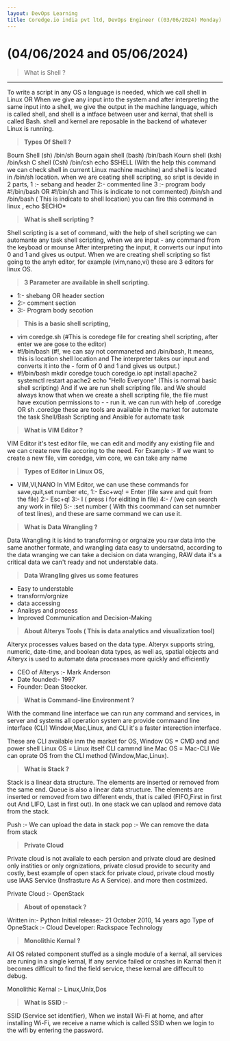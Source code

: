 ```yaml
---
layout: DevOps Learning
title: Coredge.io india pvt ltd, DevOps Engineer ((03/06/2024) Monday)
---
```


# (04/06/2024 and 05/06/2024)

> What is Shell ?
---
To write a script in any OS a language is needed, which we call shell in Linux OR When we give any input into the system and after interpreting the same input into a shell, we give the output in the machine language, which is called shell, and shell is a intface between user and kernal, that shell is called Bash.
shell and kernel are reposable in the backend of whatever Linux is running.

> **Types Of Shell ?**

  Bourn Shell (sh) /bin/sh Bourn again shell (bash) /bin/bash Kourn shell (ksh) /bin/ksh C shell (Csh) /bin/csh
  echo $SHELL (With the help this command we can check shell in current Linux machine machine) and shell is located in /bin/sh location.
  when we are ceating shell scripting, so sript is devide in 2 parts, 1 :- sebang and header 2:- commented line 3 :- program body #!/bin/bash OR #!/bin/sh and This 
  is indicate to not commented) /bin/sh and /bin/bash ( This is indicate to shell location) you can fire this command in linux , echo $ECHO*

> **What is shell scripting ?**

  Shell scripting is a set of command, with the help of shell scripting we can automante any task shell scripting, when we are input - any command from the keyboad   or mounse After interpreting the input, it converts our input into 0 and 1 and gives us output.
  When we are creating shell scripting so fist going to the anyh editor, for example (vim,nano,vi) these are 3 editors for linux OS.

> **3 Parameter are available in shell scripting.**

- 1:- shebang OR header section
- 2:- comment section
- 3:- Program body secotion

> **This is a basic shell scripting,** 

- vim coredge.sh (#This is coredege file for creating shell scripting, after enter we are gose to the editor)
- #!/bin/bash (#!, we can say not commaneted and /bin/bash, It means, this is location shell location and The interpreter takes our input and converts it into the - form of 0 and 1 and gives us output.)
- #!/bin/bash
 mkdir coredge
 touch coredge.io
 apt install apache2
 systemctl restart apache2
 echo "Hello Everyone"
 (This is normal basic shell scripting)
  And if we are run shell scripting file. and We should always know that when we create a shell scripting file, the file must have excution permissions to - - run it. we can run with help of .coredge OR sh .coredge
 these are tools are available in the market for automate the task
 Shell/Bash Scripting and Ansible for automate task

> **What is VIM Editor ?**

  VIM Editor it's test editor file, we can edit and modify any existing file and we can create new file accoring to the need.
  For Example :- If we want to create a new file, vim coredge, vim core, we can take any name

> **Types of Editor in Linux OS,**

- VIM,VI,NANO
  In VIM Editor, we can use these commands for save,quit,set number etc,
  1:- Esc+wq! = Enter (file save and quit from the file)
  2:- Esc+q!
  3:- I ( press i for eiditing in file)
  4:- / (we can search any work in file)
  5:- :set number ( With this coommand can set numnber of test lines), and these are same command we can use it.

> **What is Data Wrangling ?**

Data Wrangling it is kind to transforming or orgnaize you raw data into the same another formate, and wrangling data easy to undersatnd, according to the data wranging we can take a decision on data wranging, RAW data it's a critical data we can't ready and not understable data.

> **Data Wrangling gives us some features**

- Easy to understable
- transform/orgnize
- data accessing
- Analisys and process
- Improved Communication and Decision-Making

> **About Alterys Tools ( This is data analytics and visualization tool)**

Alteryx processes values based on the data type. Alteryx supports string, numeric, date-time, and boolean data types, as well as, spatial objects and Alteryx is used to automate data processes more quickly and efficiently
- CEO of Alterys :-  Mark Anderson
- Date founded:- 1997
- Founder: Dean Stoecker.  

 > **What is Command-line Environment ?**

With the command line interface we can run any command and services, in server and systems all operation system are provide commaand line interface (CLI) Window,Mac,Linux, and CLI it's a faster interection interface.

These are CLI available inm the market for OS,
Window OS = CMD and and power shell
Linux OS = Linux itself CLI cammnd line 
Mac OS = Mac-CLI
We can oprate OS from the CLI method (Window,Mac,Linux).


> **What is Stack ?**

Stack is a linear data structure. The elements are inserted or removed from the same end. Queue is also a linear data structure. The elements are inserted or removed from two different ends, that is called (FIFO,First in first out And LIFO, Last in first out). In one stack we can uplaod and remove data from the stack.

 Push :- We can upload the data in stack
 pop :- We can remove the data from stack 

 > **Private Cloud**

Private cloud is not availale to each persion and private cloud are desined only instities or only orgnizations, private closud provide to security and costly, best example of open stack for private cloud, private cloud mostly use IAAS Service (Insfrasture As A Service). and more then costmized.

Private Cloud :- OpenStack 

> **About of openstack ?**

Written in:- Python
Initial release:- 21 October 2010, 14 years ago
Type of OpneStack :- Cloud
Developer: Rackspace Technology

> **Monolithic Kernal ?**

All OS related component stuffed as a single module of a kernal, all services are runing in a single kernal, If any service failed or crashes in Karnal then it becomes difficult to find the field service, these kernal are diffecult to debug.

Monolithic Kernal :- Linux,Unix,Dos

> **What is SSID :-**

SSID (Service set identifier), When we install Wi-Fi at home, and after installing Wi-Fi, we receive a name which is called SSID when we login to the wifi by entering the password.

